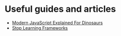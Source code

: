 # Useful guides and articles
* [Modern JavaScript Explained For Dinosaurs](https://medium.com/the-node-js-collection/modern-javascript-explained-for-dinosaurs-f695e9747b70)
* [Stop Learning Frameworks](https://sizovs.net/2018/12/17/stop-learning-frameworks/)